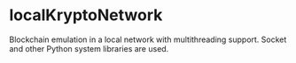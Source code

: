 # localKryptoNetwork
Blockchain emulation in a local network with multithreading support. Socket and other Python system libraries are used.
